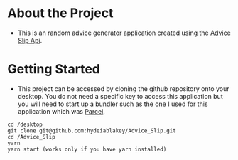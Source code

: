 # About the Project

- This is an random advice generator application created using the [Advice Slip Api](https://api.adviceslip.com/).


# Getting Started
- This project can be accessed by cloning the github repository onto your desktop. You do not need a specific key to access this application but you will need to start up a bundler such as the one I used for this application which was [Parcel](https://parceljs.org/). 

```
cd /desktop
git clone git@github.com:hydeiablakey/Advice_Slip.git
cd /Advice_Slip
yarn 
yarn start (works only if you have yarn installed)
```
